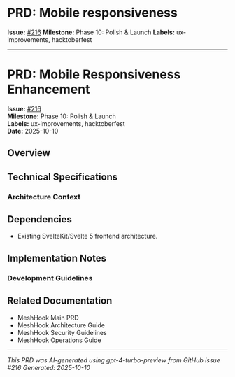 # PRD: Mobile responsiveness

**Issue:** [#216](https://github.com/profullstack/meshhook/issues/216)
**Milestone:** Phase 10: Polish & Launch
**Labels:** ux-improvements, hacktoberfest

---

# PRD: Mobile Responsiveness Enhancement

**Issue:** [#216](https://github.com/profullstack/meshhook/issues/216)  
**Milestone:** Phase 10: Polish & Launch  
**Labels:** ux-improvements, hacktoberfest  
**Date:** 2025-10-10  

## Overview


## Technical Specifications

### Architecture Context


## Dependencies

- Existing SvelteKit/Svelte 5 frontend architecture.

## Implementation Notes

### Development Guidelines


## Related Documentation

- MeshHook Main PRD
- MeshHook Architecture Guide
- MeshHook Security Guidelines
- MeshHook Operations Guide


---

*This PRD was AI-generated using gpt-4-turbo-preview from GitHub issue #216*
*Generated: 2025-10-10*
